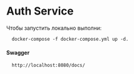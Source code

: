 
# Auth Service

Чтобы запустить локально выполни:

```
  docker-compose -f docker-compose.yml up -d.
```

#### Swagger

```
  http://localhost:8080/docs/
```
